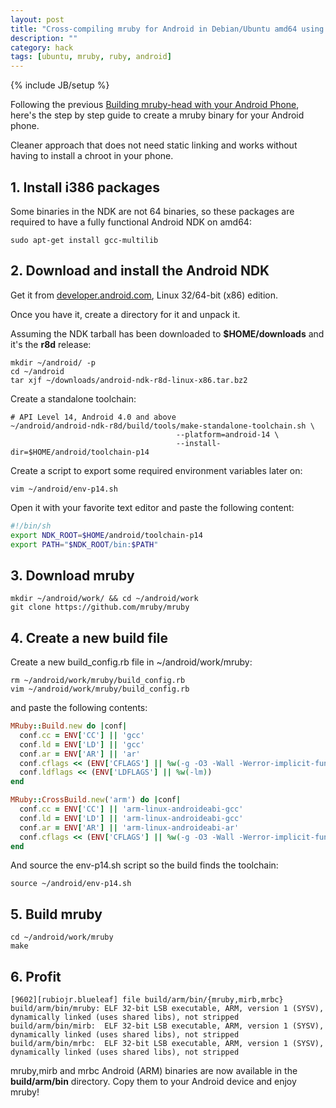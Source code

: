```yaml
---
layout: post
title: "Cross-compiling mruby for Android in Debian/Ubuntu amd64 using the Android NDK"
description: ""
category: hack
tags: [ubuntu, mruby, ruby, android]
---
```

{% include JB/setup %}

Following the previous [Building mruby-head with your Android Phone](/hack/2013/01/11/building-mruby-with-your-android-phone), here's the step by step guide to create a mruby binary for your Android phone.

Cleaner approach that does not need static linking and works without having to
install a chroot in your phone.

## 1. Install i386 packages

Some binaries in the NDK are not 64 binaries, so these packages are required to have 
a fully functional Android NDK on amd64:

    sudo apt-get install gcc-multilib

## 2. Download and install the Android NDK

Get it from [developer.android.com](https://developer.android.com/tools/sdk/ndk/index.html), Linux 32/64-bit (x86) edition.

Once you have it, create a directory for it and unpack it.

Assuming the NDK tarball has been downloaded to **$HOME/downloads**
and it's the **r8d** release:

    mkdir ~/android/ -p
    cd ~/android
    tar xjf ~/downloads/android-ndk-r8d-linux-x86.tar.bz2

Create a standalone toolchain:

    # API Level 14, Android 4.0 and above
    ~/android/android-ndk-r8d/build/tools/make-standalone-toolchain.sh \
                                         --platform=android-14 \
                                         --install-dir=$HOME/android/toolchain-p14

Create a script to export some required environment variables later on:

    vim ~/android/env-p14.sh

Open it with your favorite text editor and paste the following content:

```bash
#!/bin/sh
export NDK_ROOT=$HOME/android/toolchain-p14
export PATH="$NDK_ROOT/bin:$PATH"
```

## 3. Download mruby

    mkdir ~/android/work/ && cd ~/android/work
    git clone https://github.com/mruby/mruby

## 4. Create a new build file

Create a new build_config.rb file in ~/android/work/mruby:

    rm ~/android/work/mruby/build_config.rb
    vim ~/android/work/mruby/build_config.rb

and paste the following contents:

```ruby
MRuby::Build.new do |conf|
  conf.cc = ENV['CC'] || 'gcc'
  conf.ld = ENV['LD'] || 'gcc'
  conf.ar = ENV['AR'] || 'ar'
  conf.cflags << (ENV['CFLAGS'] || %w(-g -O3 -Wall -Werror-implicit-function-declaration))
  conf.ldflags << (ENV['LDFLAGS'] || %w(-lm))
end

MRuby::CrossBuild.new('arm') do |conf|
  conf.cc = ENV['CC'] || 'arm-linux-androideabi-gcc'
  conf.ld = ENV['LD'] || 'arm-linux-androideabi-gcc'
  conf.ar = ENV['AR'] || 'arm-linux-androideabi-ar'
  conf.cflags << (ENV['CFLAGS'] || %w(-g -O3 -Wall -Werror-implicit-function-declaration))
end

```

And source the env-p14.sh script so the build finds the toolchain:

    source ~/android/env-p14.sh

## 5. Build mruby

    cd ~/android/work/mruby
    make
   
## 6. Profit

```
[9602][rubiojr.blueleaf] file build/arm/bin/{mruby,mirb,mrbc}
build/arm/bin/mruby: ELF 32-bit LSB executable, ARM, version 1 (SYSV), dynamically linked (uses shared libs), not stripped
build/arm/bin/mirb:  ELF 32-bit LSB executable, ARM, version 1 (SYSV), dynamically linked (uses shared libs), not stripped
build/arm/bin/mrbc:  ELF 32-bit LSB executable, ARM, version 1 (SYSV), dynamically linked (uses shared libs), not stripped
```

mruby,mirb and mrbc Android (ARM) binaries are now available in the **build/arm/bin** directory. 
Copy them to your Android device and enjoy mruby!
